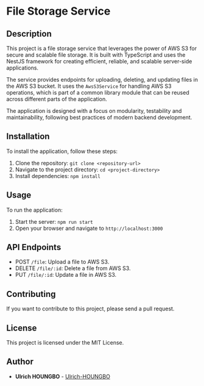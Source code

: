 # File Storage Service

## Description

This project is a file storage service that leverages the power of AWS S3 for secure and scalable file storage. It is built with TypeScript and uses the NestJS framework for creating efficient, reliable, and scalable server-side applications.

The service provides endpoints for uploading, deleting, and updating files in the AWS S3 bucket. It uses the `AwsS3Service` for handling AWS S3 operations, which is part of a common library module that can be reused across different parts of the application.

The application is designed with a focus on modularity, testability and maintainability, following best practices of modern backend development.
## Installation

To install the application, follow these steps:

1. Clone the repository: `git clone <repository-url>`
2. Navigate to the project directory: `cd <project-directory>`
3. Install dependencies: `npm install`

## Usage

To run the application:

1. Start the server: `npm run start`
2. Open your browser and navigate to `http://localhost:3000`

## API Endpoints

- POST `/file`: Upload a file to AWS S3.
- DELETE `/file/:id`: Delete a file from AWS S3.
- PUT `/file/:id`: Update a file in AWS S3.

## Contributing

If you want to contribute to this project, please send a pull request.

## License

This project is licensed under the MIT License.

## Author

* **Ulrich HOUNGBO** - [Ulrich-HOUNGBO](https://github.com/Ulrich-HOUNGBO)
